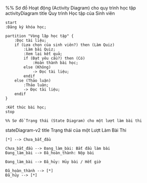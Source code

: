 %% Sơ đồ Hoạt động (Activity Diagram) cho quy trình học tập
activityDiagram
    title Quy trình Học tập của Sinh viên

    start
    :Đăng ký khóa học;
    
    partition "Vòng lặp học tập" {
        :Đọc tài liệu;
        if (Lựa chọn của sinh viên?) then (Làm Quiz)
            :Làm bài Quiz;
            :Xem lại kết quả;
            if (Đạt yêu cầu?) then (Có)
                :Hoàn thành bài học;
            else (Không)
                -> Đọc tài liệu;
            endif
        else (Thảo luận)
            :Thảo luận;
            -> Đọc tài liệu;
        endif
    }
    
    :Kết thúc bài học;
    stop

    %% Sơ đồ Trạng thái (State Diagram) cho một lượt làm bài thi
stateDiagram-v2
    title Trạng thái của một Lượt Làm Bài Thi

    [*] --> Chưa_bắt_đầu
    
    Chưa_bắt_đầu --> Đang_làm_bài: Bắt đầu làm bài
    Đang_làm_bài --> Đã_hoàn_thành: Nộp bài
    
    Đang_làm_bài --> Đã_hủy: Hủy bài / Hết giờ
    
    Đã_hoàn_thành --> [*]
    Đã_hủy --> [*]
